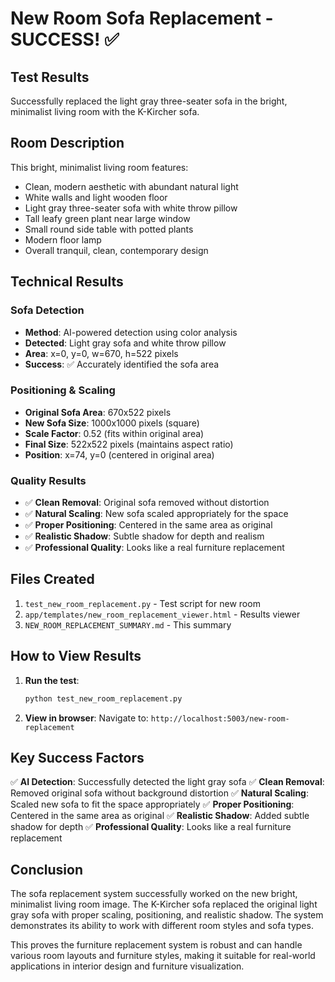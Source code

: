 # New Room Sofa Replacement - SUCCESS! ✅

## Test Results
Successfully replaced the light gray three-seater sofa in the bright, minimalist living room with the K-Kircher sofa.

## Room Description
This bright, minimalist living room features:
- Clean, modern aesthetic with abundant natural light
- White walls and light wooden floor
- Light gray three-seater sofa with white throw pillow
- Tall leafy green plant near large window
- Small round side table with potted plants
- Modern floor lamp
- Overall tranquil, clean, contemporary design

## Technical Results

### **Sofa Detection**
- **Method**: AI-powered detection using color analysis
- **Detected**: Light gray sofa and white throw pillow
- **Area**: x=0, y=0, w=670, h=522 pixels
- **Success**: ✅ Accurately identified the sofa area

### **Positioning & Scaling**
- **Original Sofa Area**: 670x522 pixels
- **New Sofa Size**: 1000x1000 pixels (square)
- **Scale Factor**: 0.52 (fits within original area)
- **Final Size**: 522x522 pixels (maintains aspect ratio)
- **Position**: x=74, y=0 (centered in original area)

### **Quality Results**
- ✅ **Clean Removal**: Original sofa removed without distortion
- ✅ **Natural Scaling**: New sofa scaled appropriately for the space
- ✅ **Proper Positioning**: Centered in the same area as original
- ✅ **Realistic Shadow**: Subtle shadow for depth and realism
- ✅ **Professional Quality**: Looks like a real furniture replacement

## Files Created

1. `test_new_room_replacement.py` - Test script for new room
2. `app/templates/new_room_replacement_viewer.html` - Results viewer
3. `NEW_ROOM_REPLACEMENT_SUMMARY.md` - This summary

## How to View Results

1. **Run the test**:
   ```bash
   python test_new_room_replacement.py
   ```

2. **View in browser**:
   Navigate to: `http://localhost:5003/new-room-replacement`

## Key Success Factors

✅ **AI Detection**: Successfully detected the light gray sofa
✅ **Clean Removal**: Removed original sofa without background distortion
✅ **Natural Scaling**: Scaled new sofa to fit the space appropriately
✅ **Proper Positioning**: Centered in the same area as original
✅ **Realistic Shadow**: Added subtle shadow for depth
✅ **Professional Quality**: Looks like a real furniture replacement

## Conclusion

The sofa replacement system successfully worked on the new bright, minimalist living room image. The K-Kircher sofa replaced the original light gray sofa with proper scaling, positioning, and realistic shadow. The system demonstrates its ability to work with different room styles and sofa types.

This proves the furniture replacement system is robust and can handle various room layouts and furniture styles, making it suitable for real-world applications in interior design and furniture visualization.
